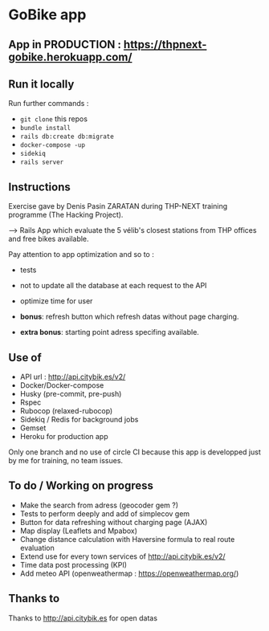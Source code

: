 # GoBike app

## App in PRODUCTION : https://thpnext-gobike.herokuapp.com/

## Run it locally
 
Run further commands :

  - `git clone` this repos
  - `bundle install`
  - `rails db:create db:migrate`
  - `docker-compose -up`
  - `sidekiq`
  - `rails server`

## Instructions

Exercise gave by Denis Pasin ZARATAN during THP-NEXT training programme (The Hacking Project).

--> Rails App which evaluate the 5 vélib's closest stations from THP offices and free bikes available.

Pay attention to app optimization and so to :
  - tests
  - not to update all the database at each request to the API
  - optimize time for user

  - **bonus**: refresh button which refresh datas without page charging.
  - **extra bonus**: starting point adress specifing available.

## Use of

  - API url : http://api.citybik.es/v2/
  - Docker/Docker-compose
  - Husky (pre-commit, pre-push)
  - Rspec
  - Rubocop (relaxed-rubocop)
  - Sidekiq / Redis for background jobs
  - Gemset
  - Heroku for production app

Only one branch and no use of circle CI because this app is developped just by me for training, no team issues.

## To do / Working on progress

  - Make the search from adress (geocoder gem ?)
  - Tests to perform deeply and add of simplecov gem
  - Button for data refreshing without charging page (AJAX)
  - Map display (Leaflets and Mpabox)
  - Change distance calculation with Haversine formula to real route evaluation
  - Extend use for every town services of http://api.citybik.es/v2/
  - Time data post processing (KPI)
  - Add meteo API (openweathermap : https://openweathermap.org/)

## Thanks to

Thanks to http://api.citybik.es for open datas
